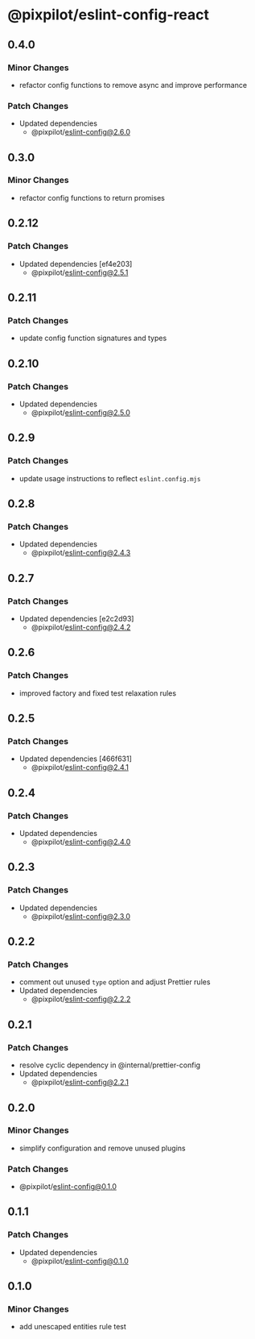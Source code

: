 # @pixpilot/eslint-config-react

## 0.4.0

### Minor Changes

- refactor config functions to remove async and improve performance

### Patch Changes

- Updated dependencies
  - @pixpilot/eslint-config@2.6.0

## 0.3.0

### Minor Changes

- refactor config functions to return promises

## 0.2.12

### Patch Changes

- Updated dependencies [ef4e203]
  - @pixpilot/eslint-config@2.5.1

## 0.2.11

### Patch Changes

- update config function signatures and types

## 0.2.10

### Patch Changes

- Updated dependencies
  - @pixpilot/eslint-config@2.5.0

## 0.2.9

### Patch Changes

- update usage instructions to reflect `eslint.config.mjs`

## 0.2.8

### Patch Changes

- Updated dependencies
  - @pixpilot/eslint-config@2.4.3

## 0.2.7

### Patch Changes

- Updated dependencies [e2c2d93]
  - @pixpilot/eslint-config@2.4.2

## 0.2.6

### Patch Changes

- improved factory and fixed test relaxation rules

## 0.2.5

### Patch Changes

- Updated dependencies [466f631]
  - @pixpilot/eslint-config@2.4.1

## 0.2.4

### Patch Changes

- Updated dependencies
  - @pixpilot/eslint-config@2.4.0

## 0.2.3

### Patch Changes

- Updated dependencies
  - @pixpilot/eslint-config@2.3.0

## 0.2.2

### Patch Changes

- comment out unused `type` option and adjust Prettier rules
- Updated dependencies
  - @pixpilot/eslint-config@2.2.2

## 0.2.1

### Patch Changes

- resolve cyclic dependency in @internal/prettier-config
- Updated dependencies
  - @pixpilot/eslint-config@2.2.1

## 0.2.0

### Minor Changes

- simplify configuration and remove unused plugins

### Patch Changes

- @pixpilot/eslint-config@0.1.0

## 0.1.1

### Patch Changes

- Updated dependencies
  - @pixpilot/eslint-config@0.1.0

## 0.1.0

### Minor Changes

- add unescaped entities rule test
